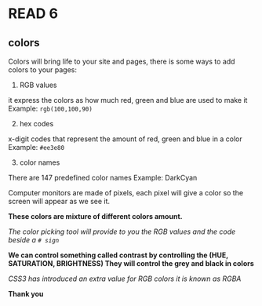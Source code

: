 # READ 6

## colors

Colors will bring life to your site and pages, there is some ways to add colors to your pages:
1.	RGB values

it express the colors as how much red, green and blue are used to make it
Example:  `rgb(100,100,90)`

2.	hex codes

x-digit codes that represent the amount of red, green and blue in a color
Example: `#ee3e80`

3.	color names

There are 147 predefined color names
Example: DarkCyan

Computer monitors are made of pixels, each pixel will give a color so the screen will appear as we see it.

**These colors are mixture of different colors amount.**

*The color picking tool will provide to you the RGB values and the code beside a `# sign`*

**We can control something called contrast by controlling the (HUE, SATURATION, BRIGHTNESS)
They will control the grey and black in colors**

*CSS3 has introduced an extra value for RGB colors it is known as RGBA*

**Thank you**
